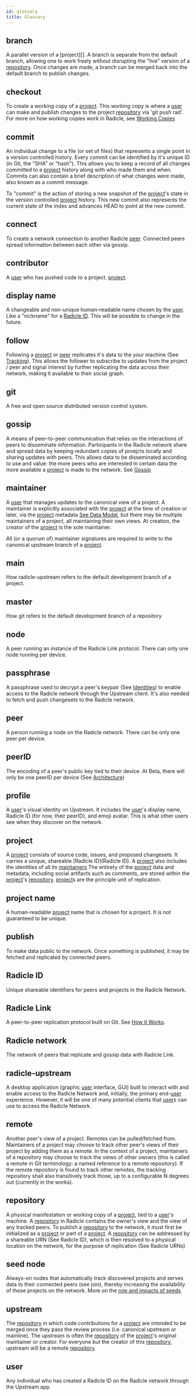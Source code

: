```yaml
---
id: glossary
title: Glossary
---
```


## branch
A parallel version of a [project][]. A branch is separate from the default
branch, allowing one to work freely without disrupting the "live" version of a
[repository][re]. Once changes are made, a branch can be merged back into the
default branch to publish changes.

## checkout
To create a working copy of a [project][pr]. This working copy is where a
[user][us] can make and publish changes to the project [repository][re] via 'git push rad'.
For more on how working copies work in Radicle, see [Working
Copies](/how-it-works.md/#working-copies)

## commit
An individual change to a file (or set of files) that represents a single point
in a version controlled history. Every commit can be identified by it's unique
ID (in Git, the "SHA" or "hash"). This allows you to keep a record of all
changes committed to a [project][pr] history along with who made them and when.
Commits can also contain a brief description of what changes were made, also
known as a commit message.

To "commit" is the action of storing a new snapshot of the [project][pr]'s state
in the version controlled [project][pr] history. This new commit also represents
the current state of the index and advances HEAD to point at the new commit.

## connect
To create a network connection to another Radicle [peer][pe]. Connected peers
spread information between each other via gossip.

## contributor
A [user][us] who has pushed code to a project.
[project][pr].

## display name
A changeable and non-unique human-readable name chosen by the [user][us]. Like a
"nickname" for a [Radicle ID][ri]. This will be possible to change in the
future. 

## follow
Following a [project][pr] or [peer][us] replicates it's data to the your machine
(See [Tracking](/how-it-works.md/#tracking)). This allows the follower to
subscribe to updates from the project / peer and signal interest by further
replicating the data across their network, making it available to their social
graph.

## git
A free and open source distributed version control system.

## gossip
A means of peer-to-peer communication that relies on the interactions of peers
to disseminate information. Participants in the Radicle network share and spread
data by keeping redundant copies of proejcts locally and sharing updates with
peers. This allows data to be disseminated according to use and value: the more
peers who are interested in certain data the more available a [project][pr] is
made to the network. See [Gossip](/how-it-works.md/#replication-model)

## maintainer
A [user][us] that manages updates to the canonical view of a project. A
maintainer is explicitly associated with the [project][pr] at the time of
creation or later, via the [project][pr] metadata [See Data
Model](/how-it-works.md/#data-model), but there may be multiple maintainers of a
project, all maintaining their own views. At creation, the creator of the
[project][pr] is the sole maintainer.

All (or a quorum of) maintainer signatures are required to write to the
canonical upstream branch of a [project][pr]. 

## main
How radicle-upstream refers to the default development branch of a project.

## master
How git refers to the default development branch of a repository

## node
A peer running an instance of the Radicle Link protocol. There can only one node
running per device.

## passphrase
A passphrase used to decrypt a peer's keypair (See
[Identities](how-it-works.md/#identities)) to enable access to the Radicle
network through the Upstream client. It's also needed to fetch and push
changesets to the Radicle network. 

## peer
A person running a node on the Radicle network. There can be only one peer per
device.

## peerID
The encoding of a peer's public key tied to their device. At Beta, there will
only be one peerID per device (See
[Architecture](how-it-works.md/#architecture))

## profile
A [user][us]'s visual identity on Upstream. It includes the [user][us]'s display
name, Radicle ID (for now, their peerID), and emoji avatar. This is what other
users see when they discover on the network.

## project
A [project][pr] consists of source code, issues, and proposed changesets. It
carries a unique, shareable [Radicle ID](Radicle ID). A [project][pr] also
includes the identities of all its [maintainers](maintainers) The entirety of
the [project][pr] data and metadata, including social artifacts such as
comments, are stored within the [project][pr]'s [repository][re]. [project][pr]s
are the principle unit of replication.

## project name
A human-readable [project][pr] name that is chosen for a project. It is not
guaranteed to be unique.

## publish
To make data public to the network. Once something is published, it may be
fetched and replicated by connected peers.

## Radicle ID
Unique shareable identifiers for peers and projects in the Radicle Network. 

## Radicle Link
A peer-to-peer replication protocol built on Git. See [How it
Works](how-it-works.md).

## Radicle network
The network of peers that replicate and gossip data with Radicle Link.

## radicle-upstream
A desktop application (graphic [user][us] interface, GUI) built to interact with
and enable access to the Radicle Network and, initially, the primary
end-[user][us] experience. However, it will be one of many potential clients
that [user][us]s can use to access the Radicle Network.

## remote
Another peer's view of a project. Remotes can be pulled/fetched from.
Maintainers of a project may choose to track other peer's views of their project
by adding them as a remote. In the context of a project, maintainers of a
repository may choose to track the views of other owners (this is called a
remote in Git terminology: a named reference to a remote repository). If the
remote repository is found to track other remotes, the tracking repository shall
also transitively track those, up to a configurable N degrees out (currently in
the works).

## repository
A physical manifestation or working copy of a [project][pr], tied to a
[user][us]'s machine. A [repository][re] in Radicle contains the owner's view
and the view of any tracked peers. To publish a [repository][re] to the network,
it must first be initialized as a [project][pr] or part of a [project][pr]. A
[repository][re] can be addressed by a shareable URN (See Radicle ID), which is
then resolved to a physical location on the network, for the purpose of
replication (See Radicle URNs)

## seed node
Always-on nodes that automatically track discovered projects and serves data to
their connected peers (see join), thereby increasing the availability of these
projects on the network. More on the [role and impacts of seeds][rl].

## upstream
The [repository][re] in which code contributions for a [project][pr] are
intended to be merged once they pass the review process (i.e. canonical upstream
or mainline). The upstream is often the [repository][re] of the [project][pr]'s
original maintainer or creator. For everyone but the creator of this
[repository][re], upstream will be a remote [repository][re].

## user
Any individual who has created a Radicle ID on the Radicle network through the
Upstream app. 


[br]: #branch
[pe]: #peer
[pr]: #project
[re]: #repository
[ri]: #radicle-id
[us]: #user

[rl]: https://radicle.xyz/radicle-link.html
